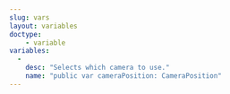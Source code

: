 ```yaml
---
slug: vars
layout: variables
doctype:
    - variable
variables:
  -
    desc: "Selects which camera to use."
    name: "public var cameraPosition: CameraPosition"
---
```

